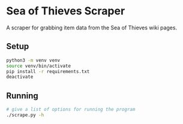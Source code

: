 # Sea of Thieves Scraper

A scraper for grabbing item data from the Sea of Thieves wiki pages.

## Setup

```bash
python3 -m venv venv
source venv/bin/activate
pip install -r requirements.txt
deactivate
```

## Running

```bash
# give a list of options for running the program
./scrape.py -h
```